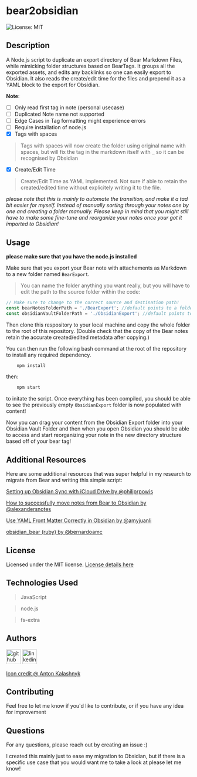 # bear2obsidian

![License: MIT](https://img.shields.io/badge/License-MIT-yellow.svg)

## Description

A Node.js script to duplicate an export directory of Bear Markdown Files, while mimicking folder structures based on BearTags. It groups all the exported assets, and edits any backlinks so one can easily export to Obsidian. It also reads the create/edit time for the files and prepend it as a YAML block to the export for Obsidian.

**Note**: 
- [ ] Only read first tag in note (personal usecase)
- [ ] Duplicated Note name not supported
- [ ] Edge Cases in Tag formatting might experience errors
- [ ] Require installation of node.js
- [x] Tags with spaces
> Tags with spaces will now create the folder using original name with spaces, but will fix the tag in the markdown itself with `_` so it can be recognised by Obsidian
- [x] Create/Edit Time
> Create/Edit Time as YAML implemented. Not sure if able to retain the created/edited time without explicitely writing it to the file.

*please note that this is mainly to automate the transition, and make it a tad bit easier for myself. Instead of manually sorting through your notes one by one and creating a folder manually. Please keep in mind that you might still have to make some fine-tune and reorganize your notes once your got it imported to Obsidian!*

## Usage

**please make sure that you have the node.js installed**

Make sure that you export your Bear note with attachements as Markdown to a new folder named `BearExport`. 

> You can name the folder anything you want really, but you will have to edit the path to the source folder within the code:
```javascript
// Make sure to change to the correct source and destination path!
const bearNotesFolderPath = './BearExport'; //default points to a folder named "BearExport" in root
const obsidianVaultFolderPath = './ObsidianExport'; //default points to empty folder in root
```

Then clone this respository to your local machine and copy the whole folder to the root of this repository. (Double check that the copy of the Bear notes retain the accurate created/edited metadata after copying.)

You can then run the following bash command at the root of the repository to install any required dependency.

``` bash
    npm install
```

then:

``` bash
    npm start
```
to initate the script. Once everything has been compiled, you should be able to see the previously empty `ObsidianExport` folder is now populated with content!

Now you can drag your content from the Obsidian Export folder into your Obsidian Vault Folder and then when you open Obsidian you should be able to access and start reorganizing your note in the new directory structure based off of your bear tag!

## Additional Resources
Here are some additional resources that was super helpful in my research to migrate from Bear and writing this simple script: 

[Setting up Obsidian Sync with iCloud Drive by @philiprpowis](https://medium.com/@philiprpowis/setting-up-obsidian-sync-with-icloud-drive-459a14e5e070)

[How to successfully move notes from Bear to Obsidian by @alexandersnotes](https://medium.com/@alexandersnotes/how-to-move-notes-from-bear-to-obsidian-2fb4f62cdd72)

[Use YAML Front Matter Correctly in Obsidian by @amyjuanli](https://amyjuanli.medium.com/use-yaml-front-matter-correctly-in-obsidian-550e4fa46a4a)

[obsidian_bear (ruby) by @bernardoamc](https://github.com/bernardoamc/obsidian_bear)


## License

Licensed under the MIT license.
[License details here](https://opensource.org/licenses/MIT)

## Technologies Used
> JavaScript

> node.js

> fs-extra

## Authors

[<img src="https://cdn.icon-icons.com/icons2/2351/PNG/512/logo_github_icon_143196.png" alt='github' height='40'>](https://github.com/DraconMarius)
[<img src="https://cdn.icon-icons.com/icons2/2351/PNG/512/logo_linkedin_icon_143191.png" alt='linkedin' height='40'>](https://www.linkedin.com/in/mari-ma-70771585/)

[Icon credit @ Anton Kalashnyk](https://icon-icons.com/users/14quJ7FM9cYdQZHidnZoM/icon-sets/)

## Contributing

Feel free to let me know if you'd like to contribute, or if you have any idea for improvement

## Questions

For any questions, please reach out by creating an issue :)

I created this mainly just to ease my migration to Obsidian, but if there is a specific use case that you would want me to take a look at please let me know!
